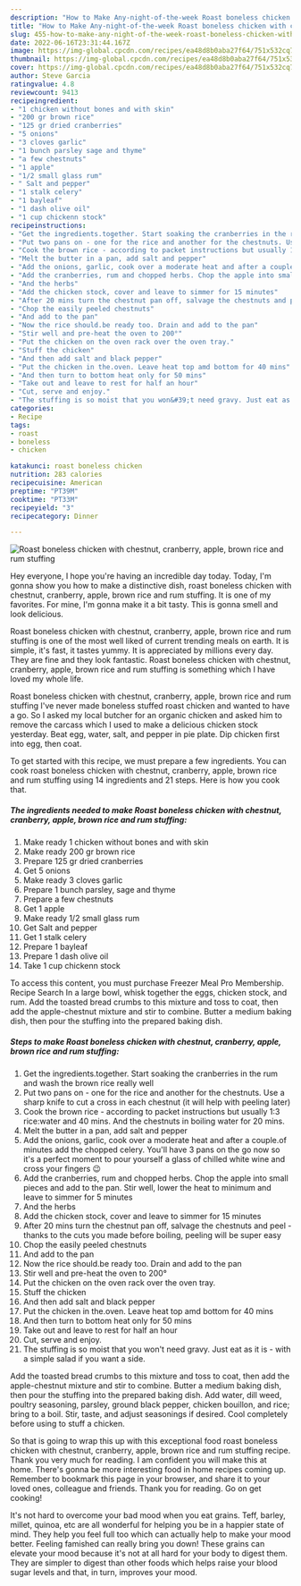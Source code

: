 ```yaml
---
description: "How to Make Any-night-of-the-week Roast boneless chicken with chestnut, cranberry, apple, brown rice and rum stuffing"
title: "How to Make Any-night-of-the-week Roast boneless chicken with chestnut, cranberry, apple, brown rice and rum stuffing"
slug: 455-how-to-make-any-night-of-the-week-roast-boneless-chicken-with-chestnut-cranberry-apple-brown-rice-and-rum-stuffing
date: 2022-06-16T23:31:44.167Z
image: https://img-global.cpcdn.com/recipes/ea48d8b0aba27f64/751x532cq70/roast-boneless-chicken-with-chestnut-cranberry-apple-brown-rice-and-rum-stuffing-recipe-main-photo.jpg
thumbnail: https://img-global.cpcdn.com/recipes/ea48d8b0aba27f64/751x532cq70/roast-boneless-chicken-with-chestnut-cranberry-apple-brown-rice-and-rum-stuffing-recipe-main-photo.jpg
cover: https://img-global.cpcdn.com/recipes/ea48d8b0aba27f64/751x532cq70/roast-boneless-chicken-with-chestnut-cranberry-apple-brown-rice-and-rum-stuffing-recipe-main-photo.jpg
author: Steve Garcia
ratingvalue: 4.8
reviewcount: 9413
recipeingredient:
- "1 chicken without bones and with skin"
- "200 gr brown rice"
- "125 gr dried cranberries"
- "5 onions"
- "3 cloves garlic"
- "1 bunch parsley sage and thyme"
- "a few chestnuts"
- "1 apple"
- "1/2 small glass rum"
- " Salt and pepper"
- "1 stalk celery"
- "1 bayleaf"
- "1 dash olive oil"
- "1 cup chickenn stock"
recipeinstructions:
- "Get the ingredients.together. Start soaking the cranberries in the rum and wash the brown rice really well"
- "Put two pans on - one for the rice and another for the chestnuts. Use a sharp knife to cut a cross in each chestnut (it will help with peeling later)"
- "Cook the brown rice - according to packet instructions but usually 1:3 rice:water and 40 mins. And the chestnuts in boiling water for 20 mins."
- "Melt the butter in a pan, add salt and pepper"
- "Add the onions, garlic, cook over a moderate heat and after a couple.of minutes add the chopped celery. You&#39;ll have 3 pans on the go now so it&#39;s a perfect moment to pour yourself a glass of chilled white wine and cross your fingers 😉"
- "Add the cranberries, rum and chopped herbs. Chop the apple into small pieces and add to the pan. Stir well, lower the heat to minimum and leave to simmer for 5 minutes"
- "And the herbs"
- "Add the chicken stock, cover and leave to simmer for 15 minutes"
- "After 20 mins turn the chestnut pan off, salvage the chestnuts and peel - thanks to the cuts you made before boiling,  peeling will be super easy"
- "Chop the easily peeled chestnuts"
- "And add to the pan"
- "Now the rice should.be ready too. Drain and add to the pan"
- "Stir well and pre-heat the oven to 200°"
- "Put the chicken on the oven rack over the oven tray."
- "Stuff the chicken"
- "And then add salt and black pepper"
- "Put the chicken in the.oven. Leave heat top amd bottom for 40 mins"
- "And then turn to bottom heat only for 50 mins"
- "Take out and leave to rest for half an hour"
- "Cut, serve and enjoy."
- "The stuffing is so moist that you won&#39;t need gravy. Just eat as it is - with a simple salad if you want a side."
categories:
- Recipe
tags:
- roast
- boneless
- chicken

katakunci: roast boneless chicken 
nutrition: 283 calories
recipecuisine: American
preptime: "PT39M"
cooktime: "PT33M"
recipeyield: "3"
recipecategory: Dinner

---
```



![Roast boneless chicken with chestnut, cranberry, apple, brown rice and rum stuffing](https://img-global.cpcdn.com/recipes/ea48d8b0aba27f64/751x532cq70/roast-boneless-chicken-with-chestnut-cranberry-apple-brown-rice-and-rum-stuffing-recipe-main-photo.jpg)

Hey everyone, I hope you're having an incredible day today. Today, I'm gonna show you how to make a distinctive dish, roast boneless chicken with chestnut, cranberry, apple, brown rice and rum stuffing. It is one of my favorites. For mine, I'm gonna make it a bit tasty. This is gonna smell and look delicious.

Roast boneless chicken with chestnut, cranberry, apple, brown rice and rum stuffing is one of the most well liked of current trending meals on earth. It is simple, it's fast, it tastes yummy. It is appreciated by millions every day. They are fine and they look fantastic. Roast boneless chicken with chestnut, cranberry, apple, brown rice and rum stuffing is something which I have loved my whole life.

Roast boneless chicken with chestnut, cranberry, apple, brown rice and rum stuffing I&#39;ve never made boneless stuffed roast chicken and wanted to have a go. So I asked my local butcher for an organic chicken and asked him to remove the carcass which I used to make a delicious chicken stock yesterday. Beat egg, water, salt, and pepper in pie plate. Dip chicken first into egg, then coat.


To get started with this recipe, we must prepare a few ingredients. You can cook roast boneless chicken with chestnut, cranberry, apple, brown rice and rum stuffing using 14 ingredients and 21 steps. Here is how you cook that.

<!--inarticleads1-->

##### The ingredients needed to make Roast boneless chicken with chestnut, cranberry, apple, brown rice and rum stuffing:

1. Make ready 1 chicken without bones and with skin
1. Make ready 200 gr brown rice
1. Prepare 125 gr dried cranberries
1. Get 5 onions
1. Make ready 3 cloves garlic
1. Prepare 1 bunch parsley, sage and thyme
1. Prepare a few chestnuts
1. Get 1 apple
1. Make ready 1/2 small glass rum
1. Get  Salt and pepper
1. Get 1 stalk celery
1. Prepare 1 bayleaf
1. Prepare 1 dash olive oil
1. Take 1 cup chickenn stock


To access this content, you must purchase Freezer Meal Pro Membership. Recipe Search In a large bowl, whisk together the eggs, chicken stock, and rum. Add the toasted bread crumbs to this mixture and toss to coat, then add the apple-chestnut mixture and stir to combine. Butter a medium baking dish, then pour the stuffing into the prepared baking dish. 

<!--inarticleads2-->

##### Steps to make Roast boneless chicken with chestnut, cranberry, apple, brown rice and rum stuffing:

1. Get the ingredients.together. Start soaking the cranberries in the rum and wash the brown rice really well
1. Put two pans on - one for the rice and another for the chestnuts. Use a sharp knife to cut a cross in each chestnut (it will help with peeling later)
1. Cook the brown rice - according to packet instructions but usually 1:3 rice:water and 40 mins. And the chestnuts in boiling water for 20 mins.
1. Melt the butter in a pan, add salt and pepper
1. Add the onions, garlic, cook over a moderate heat and after a couple.of minutes add the chopped celery. You&#39;ll have 3 pans on the go now so it&#39;s a perfect moment to pour yourself a glass of chilled white wine and cross your fingers 😉
1. Add the cranberries, rum and chopped herbs. Chop the apple into small pieces and add to the pan. Stir well, lower the heat to minimum and leave to simmer for 5 minutes
1. And the herbs
1. Add the chicken stock, cover and leave to simmer for 15 minutes
1. After 20 mins turn the chestnut pan off, salvage the chestnuts and peel - thanks to the cuts you made before boiling,  peeling will be super easy
1. Chop the easily peeled chestnuts
1. And add to the pan
1. Now the rice should.be ready too. Drain and add to the pan
1. Stir well and pre-heat the oven to 200°
1. Put the chicken on the oven rack over the oven tray.
1. Stuff the chicken
1. And then add salt and black pepper
1. Put the chicken in the.oven. Leave heat top amd bottom for 40 mins
1. And then turn to bottom heat only for 50 mins
1. Take out and leave to rest for half an hour
1. Cut, serve and enjoy.
1. The stuffing is so moist that you won&#39;t need gravy. Just eat as it is - with a simple salad if you want a side.


Add the toasted bread crumbs to this mixture and toss to coat, then add the apple-chestnut mixture and stir to combine. Butter a medium baking dish, then pour the stuffing into the prepared baking dish. Add water, dill weed, poultry seasoning, parsley, ground black pepper, chicken bouillon, and rice; bring to a boil. Stir, taste, and adjust seasonings if desired. Cool completely before using to stuff a chicken. 

So that is going to wrap this up with this exceptional food roast boneless chicken with chestnut, cranberry, apple, brown rice and rum stuffing recipe. Thank you very much for reading. I am confident you will make this at home. There's gonna be more interesting food in home recipes coming up. Remember to bookmark this page in your browser, and share it to your loved ones, colleague and friends. Thank you for reading. Go on get cooking!

It's not hard to overcome your bad mood when you eat grains. Teff, barley, millet, quinoa, etc are all wonderful for helping you be in a happier state of mind. They help you feel full too which can actually help to make your mood better. Feeling famished can really bring you down! These grains can elevate your mood because it's not at all hard for your body to digest them. They are simpler to digest than other foods which helps raise your blood sugar levels and that, in turn, improves your mood.
